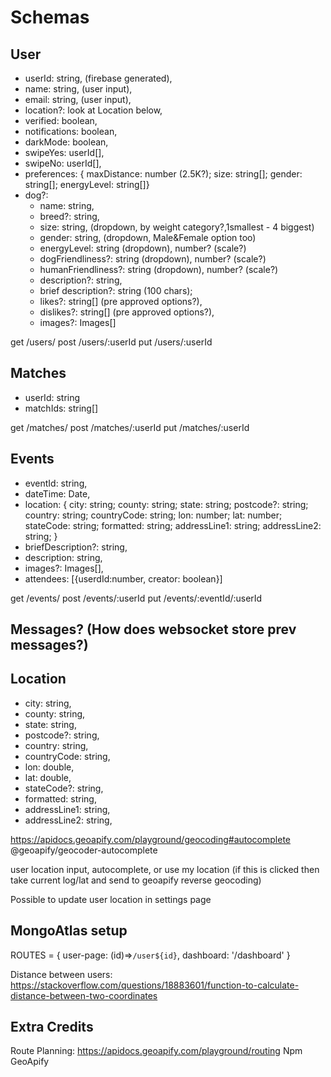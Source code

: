 # Schemas

## User

- userId: string, (firebase generated),
- name: string, (user input),
- email: string, (user input),
- location?: look at Location below,
- verified: boolean,
- notifications: boolean,
- darkMode: boolean,
- swipeYes: userId[],
- swipeNo: userId[],
- preferences: {  maxDistance: number (2.5K?);
  size: string[];
  gender: string[];
  energyLevel: string[]}
- dog?:
  - name: string,
  - breed?: string,
  - size: string, (dropdown, by weight category?,1smallest - 4 biggest)
  - gender: string, (dropdown, Male&Female option too)
  - energyLevel: string (dropdown), number? (scale?)
  - dogFriendliness?: string (dropdown), number? (scale?)
  - humanFriendliness?: string (dropdown), number? (scale?)
  - description?: string,
  - brief description?: string (100 chars);
  - likes?: string[] (pre approved options?),
  - dislikes?: string[] (pre approved options?),
  - images?: Images[]

get /users/
post /users/:userId
put /users/:userId

## Matches

- userId: string
- matchIds: string[]

get /matches/
post /matches/:userId
put /matches/:userId

## Events

- eventId: string,
- dateTime: Date,
- location: {
  city: string;
  county: string;
  state: string;
  postcode?: string;
  country: string;
  countryCode: string;
  lon: number;
  lat: number;
  stateCode: string;
  formatted: string;
  addressLine1: string;
  addressLine2: string;
}
- briefDescription?: string,
- description: string,
- images?: Images[],
- attendees: [{userdId:number, creator: boolean}]

get /events/
post /events/:userId
put /events/:eventId/:userId

## Messages? (How does websocket store prev messages?)

## Location

- city: string,
- county: string,
- state: string,
- postcode?: string,
- country: string,
- countryCode: string,
- lon: double,
- lat: double,
- stateCode?: string,
- formatted: string,
- addressLine1: string,
- addressLine2: string,

https://apidocs.geoapify.com/playground/geocoding#autocomplete
@geoapify/geocoder-autocomplete

user location input, autocomplete, or use my location (if this is clicked then take current log/lat and send to geoapify reverse geocoding)

Possible to update user location in settings page

## MongoAtlas setup

ROUTES = {
user-page: (id)=>`/user${id}`,
dashboard: '/dashboard'
}

Distance between users:
https://stackoverflow.com/questions/18883601/function-to-calculate-distance-between-two-coordinates

## Extra Credits
Route Planning: https://apidocs.geoapify.com/playground/routing
Npm GeoApify
